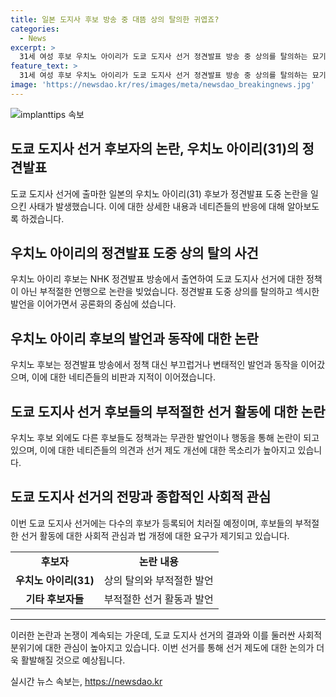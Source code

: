 ```yaml
---
title: 일본 도지사 후보 방송 중 대뜸 상의 탈의한 귀엽죠?
categories:
  - News
excerpt: >
  31세 여성 후보 우치노 아이리가 도쿄 도지사 선거 정견발표 방송 중 상의를 탈의하는 묘기를 부리며 화제가 되었다. 그녀는 정책 대신 귀엽다며 개성을 내세우고, 일본 네티즌들은 이를 부정적으로 평가하고 있다. 이번 선거에는 56명의 후보가 등록하며, 일각에서는 선거제도의 개선을 요구하는 목소리가 나오고 있다. 함께하여 역대 최다 후보 등록되었으며, 법의 개정이 필요하다는 의견도 제기되고 있다. 이에 우치노 아이리를 향한 반응 뿐만 아니라 선거 전반에 대한 논의가 진행 중이다.
feature_text: >
  31세 여성 후보 우치노 아이리가 도쿄 도지사 선거 정견발표 방송 중 상의를 탈의하는 묘기를 부리며 화제가 되었다. 그녀는 정책 대신 귀엽다며 개성을 내세우고, 일본 네티즌들은 이를 부정적으로 평가하고 있다. 이번 선거에는 56명의 후보가 등록하며, 일각에서는 선거제도의 개선을 요구하는 목소리가 나오고 있다. 함께하여 역대 최다 후보 등록되었으며, 법의 개정이 필요하다는 의견도 제기되고 있다. 이에 우치노 아이리를 향한 반응 뿐만 아니라 선거 전반에 대한 논의가 진행 중이다.
image: 'https://newsdao.kr/res/images/meta/newsdao_breakingnews.jpg'
---
```


<p><img src="https://newsdao.kr/res/images/meta/newsdao_breakingnews.jpg" alt="implanttips 속보" /></p>

<h2 data-ke-size="size26">도쿄 도지사 선거 후보자의 논란, 우치노 아이리(31)의 정견발표</h2>

<p data-ke-size="size16">도쿄 도지사 선거에 출마한 일본의 우치노 아이리(31) 후보가 정견발표 도중 논란을 일으킨 사태가 발생했습니다. 이에 대한 상세한 내용과 네티즌들의 반응에 대해 알아보도록 하겠습니다.</p>

<h2 data-ke-size="size24">우치노 아이리의 정견발표 도중 상의 탈의 사건</h2>

<p data-ke-size="size16">우치노 아이리 후보는 NHK 정견발표 방송에서 출연하여 도쿄 도지사 선거에 대한 정책이 아닌 부적절한 언행으로 논란을 빚었습니다. 정견발표 도중 상의를 탈의하고 섹시한 발언을 이어가면서 공론화의 중심에 섰습니다.</p>

<h2 data-ke-size="size24">우치노 아이리 후보의 발언과 동작에 대한 논란</h2>

<p data-ke-size="size16">우치노 후보는 정견발표 방송에서 정책 대신 부끄럽거나 변태적인 발언과 동작을 이어갔으며, 이에 대한 네티즌들의 비판과 지적이 이어졌습니다.</p>

<h2 data-ke-size="size24">도쿄 도지사 선거 후보들의 부적절한 선거 활동에 대한 논란</h2>

<p data-ke-size="size16">우치노 후보 외에도 다른 후보들도 정책과는 무관한 발언이나 행동을 통해 논란이 되고 있으며, 이에 대한 네티즌들의 의견과 선거 제도 개선에 대한 목소리가 높아지고 있습니다.</p>

<h2 data-ke-size="size24">도쿄 도지사 선거의 전망과 종합적인 사회적 관심</h2>

<p data-ke-size="size16">이번 도쿄 도지사 선거에는 다수의 후보가 등록되어 치러질 예정이며, 후보들의 부적절한 선거 활동에 대한 사회적 관심과 법 개정에 대한 요구가 제기되고 있습니다.</p>

<table>
    <tr>
        <td style="text-align: center; height: 17px;"><b>후보자</b></td>
        <td style="text-align: center; height: 17px;"><b>논란 내용</b></td>
    </tr>
    <tr>
        <td style="text-align: center; height: 17px;"><b>우치노 아이리(31)</b></td>
        <td style="text-align: center; height: 17px;">상의 탈의와 부적절한 발언</td>
    </tr>
    <tr>
        <td style="text-align: center; height: 17px;"><b>기타 후보자들</b></td>
        <td style="text-align: center; height: 17px;">부적절한 선거 활동과 발언</td>
    </tr>
</table>

<hr>

<p data-ke-size="size16">이러한 논란과 논쟁이 계속되는 가운데, 도쿄 도지사 선거의 결과와 이를 둘러싼 사회적 분위기에 대한 관심이 높아지고 있습니다. 이번 선거를 통해 선거 제도에 대한 논의가 더욱 활발해질 것으로 예상됩니다.</p>
실시간 뉴스 속보는, <a href="https://newsdao.kr" rel="dofollow">https://newsdao.kr</a>



